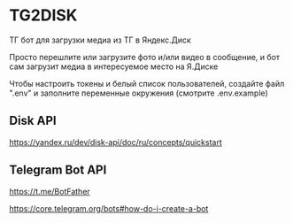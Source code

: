 # TG2DISK

ТГ бот для загрузки медиа из ТГ в Яндекс.Диск

Просто перешлите или загрузите фото и/или видео в сообщение, и бот сам загрузит медиа в интересуемое место на Я.Диске

Чтобы настроить токены и белый список пользователей, создайте файл ".env" и заполните переменные окружения (смотрите .env.example)

## Disk API

https://yandex.ru/dev/disk-api/doc/ru/concepts/quickstart

## Telegram Bot API

https://t.me/BotFather

https://core.telegram.org/bots#how-do-i-create-a-bot

